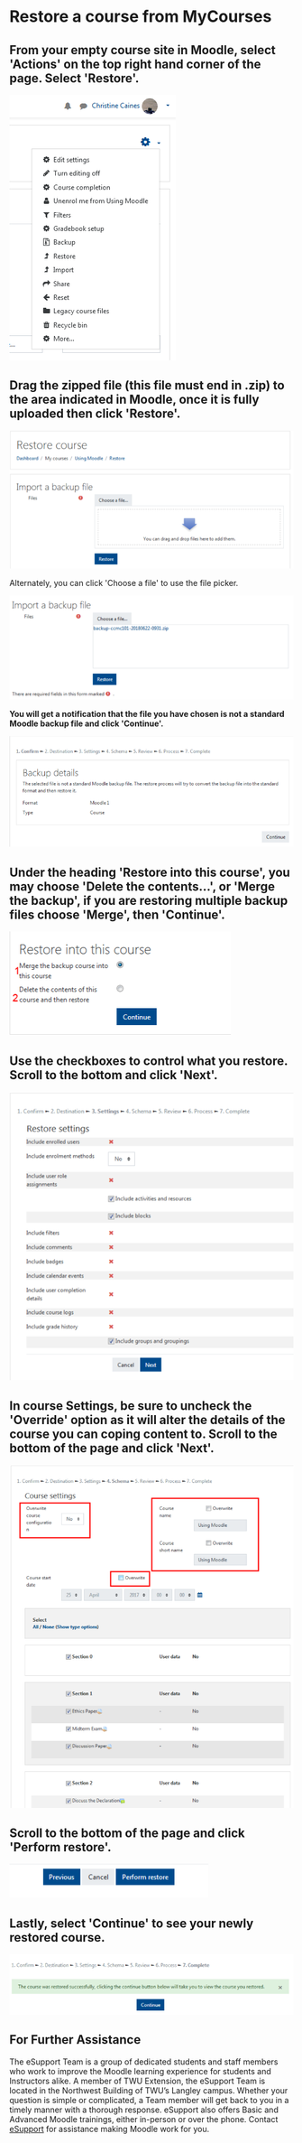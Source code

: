 # Restore a course from MyCourses

## From your empty course site in Moodle, select 'Actions' on the top right hand corner of the page. Select 'Restore'.

![](/assets/restore-1.png)

## Drag the zipped file \(this file must end in .zip\) to the area indicated in Moodle, once it is fully uploaded then click 'Restore'.

![](/assets/restore-2.png)

Alternately, you can click 'Choose a file' to use the file picker.

![](/assets/restore-3.png)

**You will get a notification that the file you have chosen is not a standard Moodle backup file and click 'Continue'.**

![](/assets/restore-4.png)

## Under the heading 'Restore into this course', you may choose 'Delete the contents...', or 'Merge the backup', if you are restoring multiple backup files choose 'Merge', then 'Continue'.

![](/assets/restore-5.png)

## Use the checkboxes to control what you restore. Scroll to the bottom and click 'Next'.

![](/assets/restore-6.png)

## In course Settings, be sure to uncheck the 'Override' option as it will alter the details of the course you can coping content to. Scroll to the bottom of the page and click 'Next'.

![](/assets/restore-7.png)

## Scroll to the bottom of the page and click 'Perform restore'.

![](/assets/restore-8.png)

## Lastly, select 'Continue' to see your newly restored course.

![](/assets/restore-9.png)

## For Further Assistance

The eSupport Team is a group of dedicated students and staff members who work to improve the Moodle learning experience for students and Instructors alike. A member of TWU Extension, the eSupport Team is located in the Northwest Building of TWU’s Langley campus. Whether your question is simple or complicated, a Team member will get back to you in a timely manner with a thorough response. eSupport also offers Basic and Advanced Moodle trainings, either in-person or over the phone. Contact [eSupport](https://trinitywestern.teamdynamix.com/TDClient/Requests/ServiceDet?ID=16141) for assistance making Moodle work for you.
